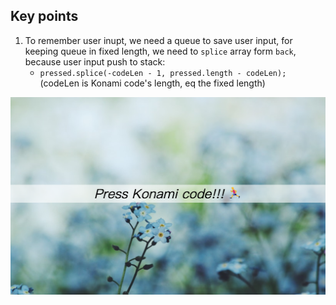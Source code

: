 ## Key points

1. To remember user inupt, we need a queue to save user input, for keeping queue in fixed length, we need to `splice` array form `back`, because user input push to stack:
    * `pressed.splice(-codeLen - 1, pressed.length - codeLen);` (codeLen is Konami code's length, eq the fixed length)

![Screenshot](./screenshot.png)
